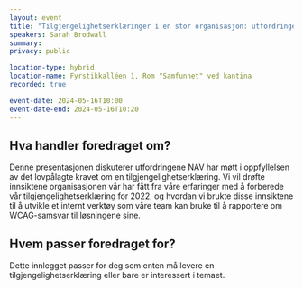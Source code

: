 ```yaml
---
layout: event
title: "Tilgjengelighetserklæringer i en stor organisasjon: utfordringer og muligheter"
speakers: Sarah Brodwall
summary: 
privacy: public

location-type: hybrid
location-name: Fyrstikkalléen 1, Rom "Samfunnet" ved kantina
recorded: true

event-date: 2024-05-16T10:00
event-date-end: 2024-05-16T10:20
---
```

## Hva handler foredraget om?
Denne presentasjonen diskuterer utfordringene NAV har møtt i oppfyllelsen av det lovpålagte kravet om en tilgjengelighetserklæring. Vi vil drøfte innsiktene organisasjonen vår har fått fra våre erfaringer med å forberede vår tilgjengelighetserklæring for 2022, og hvordan vi brukte disse innsiktene til å utvikle et internt verktøy som våre team kan bruke til å rapportere om WCAG-samsvar til løsningene sine.

## Hvem passer foredraget for?
Dette innlegget passer for deg som enten må levere en tilgjengelighetserklæring eller bare er interessert i temaet.

